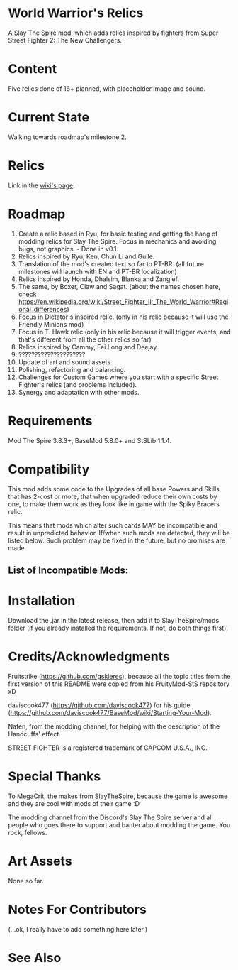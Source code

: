 # World Warrior's Relics
A Slay The Spire mod, which adds relics inspired by fighters from Super Street Fighter 2: The New Challengers.

# Content

Five relics done of 16+ planned, with placeholder image and sound.

# Current State

Walking towards roadmap's milestone 2.

# Relics

Link in the [wiki's page](https://github.com/Clauvin/World_Warriors_Relics/wiki/Relics).

# Roadmap

1. Create a relic based in Ryu, for basic testing and getting the hang of modding relics for Slay The Spire. Focus in mechanics and avoiding bugs, not graphics. - Done in v0.1.
2. Relics inspired by Ryu, Ken, Chun Li and Guile.
3. Translation of the mod's created text so far to PT-BR. (all future milestones will launch with EN and PT-BR localization)
4. Relics inspired by Honda, Dhalsim, Blanka and Zangief.
5. The same, by Boxer, Claw and Sagat. (about the names chosen here, check https://en.wikipedia.org/wiki/Street_Fighter_II:_The_World_Warrior#Regional_differences)
6. Focus in Dictator's inspired relic. (only in his relic because it will use the Friendly Minions mod)
7. Focus in T. Hawk relic (only in his relic because it will trigger events, and that's different from all the other relics so far)
8. Relics inspired by Cammy, Fei Long and Deejay.
9. ?????????????????????
10. Update of art and sound assets.
11. Polishing, refactoring and balancing.
12. Challenges for Custom Games where you start with a specific Street Fighter's relics (and problems included).
13. Synergy and adaptation with other mods.

# Requirements

Mod The Spire 3.8.3+, BaseMod 5.8.0+ and StSLib 1.1.4.

# Compatibility

This mod adds some code to the Upgrades of all base Powers and Skills that has 2-cost or more, that when upgraded reduce their own costs by one, to make them work as they look like in game with the Spiky Bracers relic.

This means that mods which alter such cards MAY be incompatible and result in unpredicted behavior. If/when such mods are detected, they will be listed below. Such problem may be fixed in the future, but no promises are made.

## List of Incompatible Mods:



# Installation

Download the .jar in the latest release, then add it to SlayTheSpire/mods folder (if you already installed the requirements. If not, do both things first).

# Credits/Acknowledgments

Fruitstrike (https://github.com/gskleres), because all the topic titles from the first version of this README were copied from his FruityMod-StS repository xD

daviscook477 (https://github.com/daviscook477) for his guide (https://github.com/daviscook477/BaseMod/wiki/Starting-Your-Mod).

Nafen, from the modding channel, for helping with the description of the Handcuffs' effect.

STREET FIGHTER is a registered trademark of CAPCOM U.S.A., INC.

# Special Thanks

To MegaCrit, the makes from SlayTheSpire, because the game is awesome and they are cool with mods of their game :D

The modding channel from the Discord's Slay The Spire server and all people who goes there to support and banter about modding the game. You rock, fellows.

# Art Assets

None so far.

# Notes For Contributors

(...ok, I really have to add something here later.)

# See Also
